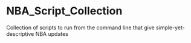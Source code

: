 # NBA_Script_Collection
Collection of scripts to run from the command line that give simple-yet-descriptive NBA updates 
